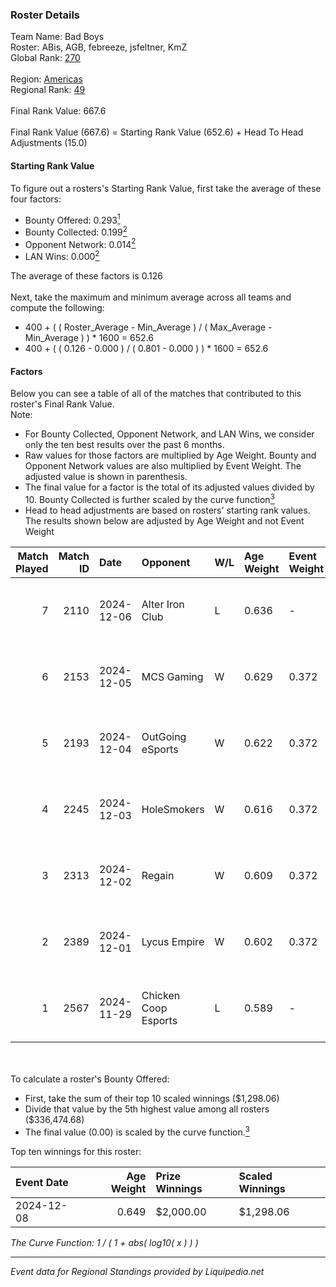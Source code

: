 ### Roster Details<br />
Team Name: Bad Boys<br />
Roster: ABis, AGB, febreeze, jsfeltner, KmZ<br />
Global Rank: [270](../standings_global.md)<br />
<br />
Region: [Americas]( ../standings_americas.md)<br />
Regional Rank: [49]( ../standings_americas.md)<br />
<br />
Final Rank Value:  667.6<br />
<br />
Final Rank Value (667.6) = Starting Rank Value (652.6) + Head To Head Adjustments (15.0)<br />

#### Starting Rank Value<br />
To figure out a rosters's Starting Rank Value, first take the average of these four factors:<br />
- Bounty Offered: 0.293[<sup>1</sup>](#table2)
- Bounty Collected: 0.199[<sup>2</sup>](#table1)
- Opponent Network: 0.014[<sup>2</sup>](#table1)
- LAN Wins: 0.000[<sup>2</sup>](#table1)

The average of these factors is 0.126<br />
<br />
Next, take the maximum and minimum average across all teams and compute the following:<br />
- 400 + ( ( Roster_Average - Min_Average ) / ( Max_Average - Min_Average ) ) * 1600 = 652.6
- 400 + ( ( 0.126 - 0.000 ) / ( 0.801 - 0.000 ) ) * 1600 = 652.6


#### Factors<br />
Below you can see a table of all of the matches that contributed to this roster's Final Rank Value.<br />
Note:<br />

- For Bounty Collected, Opponent Network, and LAN Wins, we consider only the ten best results over the past 6 months.
- Raw values for those factors are multiplied by Age Weight. Bounty and Opponent Network values are also multiplied by Event Weight. The adjusted value is shown in parenthesis.
- The final value for a factor is the total of its adjusted values divided by 10. Bounty Collected is further scaled by the curve function[<sup>3</sup>](#curveFunction)
- Head to head adjustments are based on rosters' starting rank values. The results shown below are adjusted by Age Weight and not Event Weight
<span id="table1"></span><br />


| Match Played | Match ID | Date       | Opponent             | W/L | Age Weight | Event Weight | Bounty Collected | Opponent Network | LAN Wins  | H2H Adj. | Roster                              |
| -: | -: | :- | :- | :- | :- | :- | :- | :- | :- | -: | :- |
|            7 |     2110 | 2024-12-06 | Alter Iron Club      | L   | 0.636      | -            | -                | -                | -         |    -8.59 | ABis, AGB, febreeze, jsfeltner, KmZ |
|            6 |     2153 | 2024-12-05 | MCS Gaming           | W   | 0.629      | 0.372        | 0.003 (0.001)    | 0.344 (0.081)    | 0 (0.000) |     9.31 | ABis, AGB, febreeze, jsfeltner, KmZ |
|            5 |     2193 | 2024-12-04 | OutGoing eSports     | W   | 0.622      | 0.372        | 0.001 (0.000)    | 0.056 (0.013)    | 0 (0.000) |     9.41 | ABis, AGB, febreeze, jsfeltner, KmZ |
|            4 |     2245 | 2024-12-03 | HoleSmokers          | W   | 0.616      | 0.372        | 0.000 (0.000)    | 0.028 (0.006)    | 0 (0.000) |     3.88 | ABis, AGB, febreeze, jsfeltner, KmZ |
|            3 |     2313 | 2024-12-02 | Regain               | W   | 0.609      | 0.372        | 0.000 (0.000)    | 0.157 (0.036)    | 0 (0.000) |     5.80 | ABis, AGB, febreeze, jsfeltner, KmZ |
|            2 |     2389 | 2024-12-01 | Lycus Empire         | W   | 0.602      | 0.372        | 0.000 (0.000)    | 0.000 (0.000)    | 0 (0.000) |     3.73 | ABis, AGB, febreeze, jsfeltner, KmZ |
|            1 |     2567 | 2024-11-29 | Chicken Coop Esports | L   | 0.589      | -            | -                | -                | -         |    -8.52 | ABis, AGB, febreeze, jsfeltner, KmZ |

<br />
<span id="table2"></span><br />
To calculate a roster's Bounty Offered:<br />

- First, take the sum of their top 10 scaled winnings ($1,298.06)
- Divide that value by the 5th highest value among all rosters ($336,474.68)
- The final value (0.00) is scaled by the curve function.[<sup>3</sup>](#curveFunction)

Top ten winnings for this roster:<br />

| Event Date | Age Weight | Prize Winnings | Scaled Winnings |
| :- | -: | :- | :- |
| 2024-12-08 |      0.649 | $2,000.00      | $1,298.06       |


<span id="curveFunction"></span>_The Curve Function: 1 / ( 1 + abs( log10( x ) ) )_<br />

---
_Event data for Regional Standings provided by Liquipedia.net_<br />
